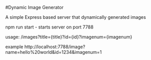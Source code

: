 #Dynamic Image Generator

A simple Express based server that dynamically generated images

npm run start - starts server on port 7788

usage:
/images?title={title}?id={id}?imagenum={imagenum}

example
http://localhost:7788/image?name=hello%20world&id=1234&imagenum=1

